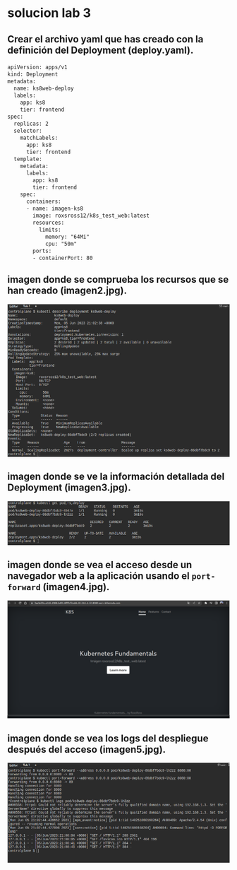 # solucion lab 3

## Crear el archivo yaml que has creado con la definición del Deployment (**deploy.yaml**).

```
apiVersion: apps/v1
kind: Deployment
metadata:
  name: ks8web-deploy
  labels:
    app: ks8
    tier: frontend
spec:
  replicas: 2
  selector:
    matchLabels:
      app: ks8
      tier: frontend
  template:
    metadata:
      labels:
        app: ks8
        tier: frontend
    spec:
      containers:
      - name: imagen-ks8
        image: roxsross12/k8s_test_web:latest
        resources:
          limits:
            memory: "64Mi"
            cpu: "50m"
        ports:
        - containerPort: 80
```
## imagen donde se comprueba los recursos que se han creado (**imagen2.jpg**).

![](assets/imagen2.png)

## imagen donde se ve la información detallada del Deployment (**imagen3.jpg**).

![](assets/imagen3.png)

## imagen donde se vea el acceso desde un navegador web a la aplicación usando el `port-forward` (**imagen4.jpg**).

![](assets/imagen4.png)

## imagen donde se vea los logs del despliegue después del acceso (**imagen5.jpg**).

![](assets/imagen5.png)